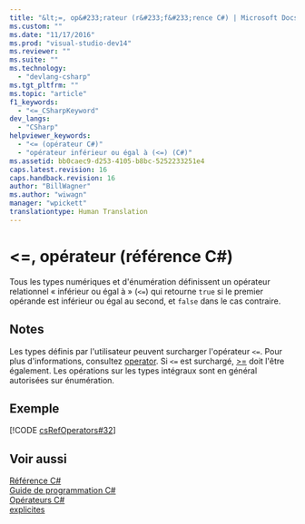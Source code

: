 ```yaml
---
title: "&lt;=, op&#233;rateur (r&#233;f&#233;rence C#) | Microsoft Docs"
ms.custom: ""
ms.date: "11/17/2016"
ms.prod: "visual-studio-dev14"
ms.reviewer: ""
ms.suite: ""
ms.technology: 
  - "devlang-csharp"
ms.tgt_pltfrm: ""
ms.topic: "article"
f1_keywords: 
  - "<=_CSharpKeyword"
dev_langs: 
  - "CSharp"
helpviewer_keywords: 
  - "<= (opérateur C#)"
  - "opérateur inférieur ou égal à (<=) (C#)"
ms.assetid: bb0caec9-d253-4105-b8bc-5252233251e4
caps.latest.revision: 16
caps.handback.revision: 16
author: "BillWagner"
ms.author: "wiwagn"
manager: "wpickett"
translationtype: Human Translation
---
```

# &lt;=, op&#233;rateur (r&#233;f&#233;rence C#)
Tous les types numériques et d'énumération définissent un opérateur relationnel « inférieur ou égal à » \(`<=`\) qui retourne `true` si le premier opérande est inférieur ou égal au second, et `false` dans le cas contraire.  
  
## Notes  
 Les types définis par l'utilisateur peuvent surcharger l'opérateur `<=`.  Pour plus d'informations, consultez [operator](../../../csharp/language-reference/keywords/operator.md).  Si `<=` est surchargé, [\>\=](../../../csharp/language-reference/operators/greater-than-equal-operator.md) doit l'être également.  Les opérations sur les types intégraux sont en général autorisées sur énumération.  
  
## Exemple  
 [!CODE [csRefOperators#32](../CodeSnippet/VS_Snippets_VBCSharp/csrefOperators#32)]  
  
## Voir aussi  
 [Référence C\#](../../../csharp/language-reference/index.md)   
 [Guide de programmation C\#](../../../csharp/programming-guide/index.md)   
 [Opérateurs C\#](../../../csharp/language-reference/operators/index.md)   
 [explicites](../../../csharp/language-reference/keywords/explicit.md)